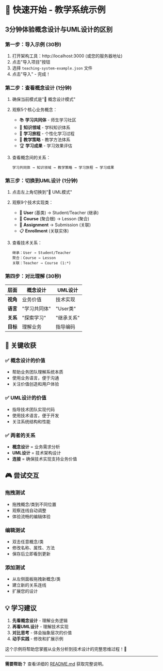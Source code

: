# 🚀 快速开始 - 教学系统示例

## 3分钟体验概念设计与UML设计的区别

### 第一步：导入示例 (30秒)
1. 打开架构工具：http://localhost:3000 (或您的服务器地址)
2. 点击"导入项目"按钮
3. 选择 `teaching-system-example.json` 文件
4. 点击"导入" - 完成！

### 第二步：查看概念设计 (1分钟)
1. 确保当前模式是"🎨 概念设计模式"
2. 观察5个核心业务概念：
   - 📚 **学习共同体** - 师生学习社区
   - 🎯 **知识领域** - 学科知识体系  
   - 🚀 **学习旅程** - 个性化学习过程
   - 🎨 **教学策略** - 教学方法体系
   - 🏆 **学习成果** - 学习效果评估

3. 查看概念间的关系：
   ```
   学习共同体 → 知识领域 → 教学策略 → 学习旅程 → 学习成果
   ```

### 第三步：切换到UML设计 (1分钟)
1. 点击左上角切换到"📐 UML模式"
2. 观察9个技术实现类：
   - 👤 **User** (基类) → Student/Teacher (继承)
   - 📖 **Course** (聚合根) → Lesson (聚合)
   - 📝 **Assignment** → Submission (关联)
   - 📋 **Enrollment** (关联实体)

3. 查看技术关系：
   ```
   继承：User → Student/Teacher
   聚合：Course → Lesson  
   关联：Teacher → Course (1:*)
   ```

### 第四步：对比理解 (30秒)

| 层面 | 概念设计 | UML设计 |
|------|----------|---------|
| **视角** | 业务价值 | 技术实现 |
| **语言** | "学习共同体" | "User类" |
| **关系** | "探索学习" | "继承关系" |
| **目标** | 理解业务 | 指导编码 |

## 🎯 关键收获

### ✅ 概念设计的价值
- 帮助业务团队理解系统本质
- 使用业务语言，便于沟通
- 关注价值创造和用户体验

### ✅ UML设计的价值  
- 指导技术团队实现代码
- 使用技术语言，便于开发
- 关注系统结构和性能

### ✅ 两者的关系
- **概念设计** = 业务需求分析
- **UML设计** = 技术架构设计
- **连接** = 确保技术实现支持业务价值

## 🎮 尝试交互

### 拖拽测试
- 拖拽概念/类到不同位置
- 观察连线自动调整
- 体验流畅的编辑体验

### 编辑测试
- 双击任意概念/类
- 修改名称、属性、方法
- 保存后立即看到更新

### 添加测试
- 从左侧面板拖拽新概念/类
- 建立新的关系连线
- 扩展您的设计

## 💡 学习建议

1. **先看概念设计** - 理解业务逻辑
2. **再看UML设计** - 理解技术实现
3. **对比思考** - 体会抽象层次的价值
4. **动手实践** - 修改和扩展示例

这个示例将帮助您掌握从业务分析到技术设计的完整思维过程！🎉

---

**需要帮助？** 查看详细的 [README.md](./README.md) 获取完整说明。 
